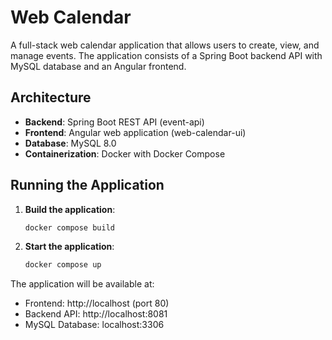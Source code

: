 # Web Calendar

A full-stack web calendar application that allows users to create, view, and manage events. The application consists of a Spring Boot backend API with MySQL database and an Angular frontend.

## Architecture

- **Backend**: Spring Boot REST API (event-api)
- **Frontend**: Angular web application (web-calendar-ui)
- **Database**: MySQL 8.0
- **Containerization**: Docker with Docker Compose

## Running the Application

1. **Build the application**:
   ```bash
   docker compose build
   ```

2. **Start the application**:
   ```bash
   docker compose up
   ```

The application will be available at:
- Frontend: http://localhost (port 80)
- Backend API: http://localhost:8081
- MySQL Database: localhost:3306